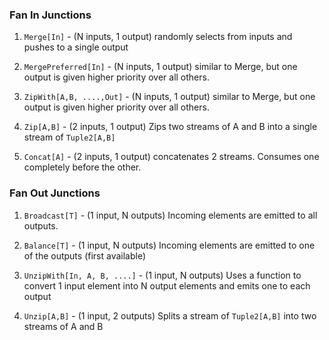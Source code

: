 ### Fan In Junctions 

1. ```Merge[In]``` - (N inputs, 1 output) randomly selects from inputs and pushes to a single output

2. ```MergePreferred[In]``` - (N inputs, 1 output) similar to Merge, but one output is given higher priority over all others.

3. ```ZipWith[A,B, ....,Out]``` - (N inputs, 1 output) similar to Merge, but one output is given higher priority over all others. 

4. ```Zip[A,B]``` - (2 inputs, 1 output) Zips two streams of A and B into a single stream of ```Tuple2[A,B]```

5. ```Concat[A]``` - (2 inputs, 1 output) concatenates 2 streams. Consumes one completely before the other. 


### Fan Out Junctions 

1. ```Broadcast[T]``` - (1 input, N outputs) Incoming elements are emitted to all outputs. 

2. ```Balance[T]``` - (1 input, N outputs) Incoming elements are emitted to one of the outputs (first available)

3. ```UnzipWith[In, A, B, ....]``` - (1 input, N outputs) Uses a function to convert 1 input element into N output elements 
and emits one to each output

4. ```Unzip[A,B]``` - (1 input, 2 outputs) Splits a stream of ```Tuple2[A,B]``` into two streams of A and B 